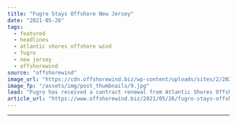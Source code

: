 ```yaml
---
title: "Fugro Stays Offshore New Jersey"
date: "2021-05-26"
tags: 
  - featured
  - headlines
  - atlantic shores offshore wind
  - fugro
  - new jersey
  - offshorewind
source: "offshorewind"
image_url: "https://cdn.offshorewind.biz/wp-content/uploads/sites/2/2021/05/26101003/Fugro-Stays-Offshore-new-Jersey.jpg"
image_fp: "/assets/img/post_thumbnails/9.jpg"
lead: "Fugro has received a contract renewal from Atlantic Shores Offshore Wind for the provision"
article_url: "https://www.offshorewind.biz/2021/05/26/fugro-stays-offshore-new-jersey/"
---
```


---
